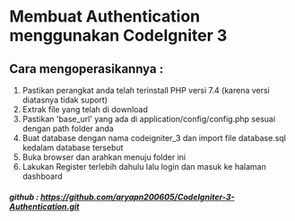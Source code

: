 # Membuat Authentication menggunakan CodeIgniter 3

## Cara mengoperasikannya :
1. Pastikan perangkat anda telah terinstall PHP versi 7.4 (karena versi diatasnya tidak suport)
2. Extrak file yang telah di download
3. Pastikan 'base_url' yang ada di application/config/config.php sesuai dengan path folder anda
4. Buat database dengan nama codeigniter_3 dan import file database.sql kedalam database tersebut
5. Buka browser dan arahkan menuju folder ini
6. Lakukan Register terlebih dahulu lalu login dan masuk ke halaman dashboard

##### github : https://github.com/aryapn200605/CodeIgniter-3-Authentication.git
